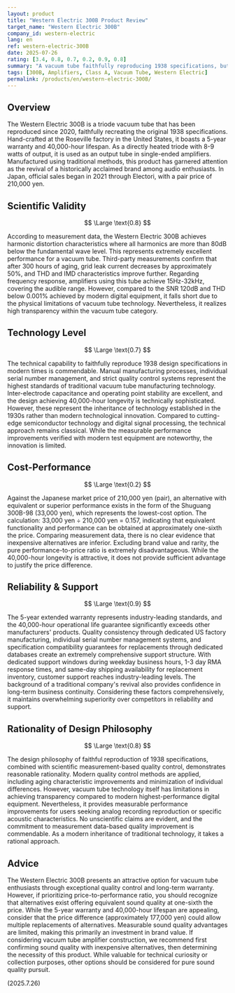 ```yaml
---
layout: product
title: "Western Electric 300B Product Review"
target_name: "Western Electric 300B"
company_id: western-electric
lang: en
ref: western-electric-300B
date: 2025-07-26
rating: [3.4, 0.8, 0.7, 0.2, 0.9, 0.8]
summary: "A vacuum tube faithfully reproducing 1938 specifications, but extremely expensive compared to modern alternatives"
tags: [300B, Amplifiers, Class A, Vacuum Tube, Western Electric]
permalink: /products/en/western-electric-300B/
---
```

## Overview

The Western Electric 300B is a triode vacuum tube that has been reproduced since 2020, faithfully recreating the original 1938 specifications. Hand-crafted at the Roseville factory in the United States, it boasts a 5-year warranty and 40,000-hour lifespan. As a directly heated triode with 8-9 watts of output, it is used as an output tube in single-ended amplifiers. Manufactured using traditional methods, this product has garnered attention as the revival of a historically acclaimed brand among audio enthusiasts. In Japan, official sales began in 2021 through Electori, with a pair price of 210,000 yen.

## Scientific Validity

$$ \Large \text{0.8} $$

According to measurement data, the Western Electric 300B achieves harmonic distortion characteristics where all harmonics are more than 80dB below the fundamental wave level. This represents extremely excellent performance for a vacuum tube. Third-party measurements confirm that after 300 hours of aging, grid leak current decreases by approximately 50%, and THD and IMD characteristics improve further. Regarding frequency response, amplifiers using this tube achieve 15Hz-32kHz, covering the audible range. However, compared to the SNR 120dB and THD below 0.001% achieved by modern digital equipment, it falls short due to the physical limitations of vacuum tube technology. Nevertheless, it realizes high transparency within the vacuum tube category.

## Technology Level

$$ \Large \text{0.7} $$

The technical capability to faithfully reproduce 1938 design specifications in modern times is commendable. Manual manufacturing processes, individual serial number management, and strict quality control systems represent the highest standards of traditional vacuum tube manufacturing technology. Inter-electrode capacitance and operating point stability are excellent, and the design achieving 40,000-hour longevity is technically sophisticated. However, these represent the inheritance of technology established in the 1930s rather than modern technological innovation. Compared to cutting-edge semiconductor technology and digital signal processing, the technical approach remains classical. While the measurable performance improvements verified with modern test equipment are noteworthy, the innovation is limited.

## Cost-Performance

$$ \Large \text{0.2} $$

Against the Japanese market price of 210,000 yen (pair), an alternative with equivalent or superior performance exists in the form of the Shuguang 300B-98 (33,000 yen), which represents the lowest-cost option. The calculation: 33,000 yen ÷ 210,000 yen = 0.157, indicating that equivalent functionality and performance can be obtained at approximately one-sixth the price. Comparing measurement data, there is no clear evidence that inexpensive alternatives are inferior. Excluding brand value and rarity, the pure performance-to-price ratio is extremely disadvantageous. While the 40,000-hour longevity is attractive, it does not provide sufficient advantage to justify the price difference.

## Reliability & Support

$$ \Large \text{0.9} $$

The 5-year extended warranty represents industry-leading standards, and the 40,000-hour operational life guarantee significantly exceeds other manufacturers' products. Quality consistency through dedicated US factory manufacturing, individual serial number management systems, and specification compatibility guarantees for replacements through dedicated databases create an extremely comprehensive support structure. With dedicated support windows during weekday business hours, 1-3 day RMA response times, and same-day shipping availability for replacement inventory, customer support reaches industry-leading levels. The background of a traditional company's revival also provides confidence in long-term business continuity. Considering these factors comprehensively, it maintains overwhelming superiority over competitors in reliability and support.

## Rationality of Design Philosophy

$$ \Large \text{0.8} $$

The design philosophy of faithful reproduction of 1938 specifications, combined with scientific measurement-based quality control, demonstrates reasonable rationality. Modern quality control methods are applied, including aging characteristic improvements and minimization of individual differences. However, vacuum tube technology itself has limitations in achieving transparency compared to modern highest-performance digital equipment. Nevertheless, it provides measurable performance improvements for users seeking analog recording reproduction or specific acoustic characteristics. No unscientific claims are evident, and the commitment to measurement data-based quality improvement is commendable. As a modern inheritance of traditional technology, it takes a rational approach.

## Advice

The Western Electric 300B presents an attractive option for vacuum tube enthusiasts through exceptional quality control and long-term warranty. However, if prioritizing price-to-performance ratio, you should recognize that alternatives exist offering equivalent sound quality at one-sixth the price. While the 5-year warranty and 40,000-hour lifespan are appealing, consider that the price difference (approximately 177,000 yen) could allow multiple replacements of alternatives. Measurable sound quality advantages are limited, making this primarily an investment in brand value. If considering vacuum tube amplifier construction, we recommend first confirming sound quality with inexpensive alternatives, then determining the necessity of this product. While valuable for technical curiosity or collection purposes, other options should be considered for pure sound quality pursuit.

(2025.7.26)
